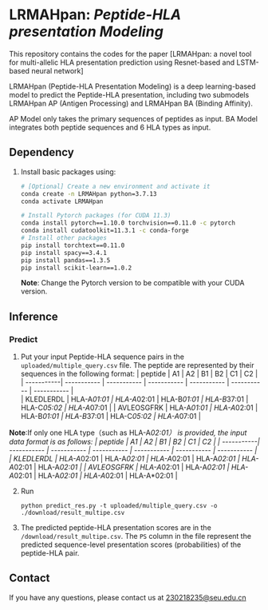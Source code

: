 # LRMAHpan: *Peptide-HLA presentation Modeling*
This repository contains the codes for the paper [LRMAHpan: a novel tool for multi-allelic HLA presentation prediction using Resnet-based and LSTM-based neural network]


LRMAHpan (Peptide-HLA Presentation  Modeling) is a deep learning-based model to predict the Peptide-HLA presentation, including two submodels LRMAHpan AP (Antigen Processing) and LRMAHpan BA (Binding Affinity). 

AP Model only takes the primary sequences of  peptides as input. BA Model integrates both peptide sequences and 6 HLA types as input.

## Dependency
1. Install basic packages using:
    ```bash
    # [Optional] Create a new environment and activate it
	conda create -n LRMAHpan python=3.7.13
	conda activate LRMAHpan

    # Install Pytorch packages (for CUDA 11.3)
	conda install pytorch==1.10.0 torchvision==0.11.0 -c pytorch
 	conda install cudatoolkit=11.3.1 -c conda-forge 
    # Install other packages
	pip install torchtext==0.11.0
	pip install spacy==3.4.1
	pip install pandas==1.3.5
	pip install scikit-learn==1.0.2

    ```
    **Note**: Change the Pytorch version to be compatible with your CUDA version.


## Inference
### Predict
1. Put your input Peptide-HLA sequence pairs in the `uploaded/multiple_query.csv` file. The peptide are represented by their sequences in the following format:
    | peptide    |      A1     |      A2     |      B1     |      B2     |      C1     |      C2     | 
    | -----------| ----------- | ----------- | ----------- | ----------- | ----------- | ----------- |       
    | KLEDLERDL  | HLA-A*01:01 | HLA-A*02:01 | HLA-B*01:01 | HLA-B*37:01 | HLA-C*05:02 | HLA-A*07:01 |
    | AVLEOSGFRK | HLA-A*01:01 | HLA-A*02:01 | HLA-B*01:01 | HLA-B*37:01 | HLA-C*05:02 | HLA-A*07:01 |

**Note**:If only one HLA type（such as HLA-A*02:01） is provided, the input data format is as follows:
    | peptide    |      A1     |      A2     |      B1     |      B2     |      C1     |      C2     | 
    | -----------| ----------- | ----------- | ----------- | ----------- | ----------- | ----------- |       
    | KLEDLERDL  | HLA-A*02:01 | HLA-A*02:01 | HLA-A*02:01 | HLA-A*02:01 | HLA-A*02:01 | HLA-A*02:01 |
    | AVLEOSGFRK | HLA-A*02:01 | HLA-A*02:01 | HLA-A*02:01 | HLA-A*02:01 | HLA-A*02:01 | HLA-A*02:01 | 


2. Run 
    ```
    python predict_res.py -t uploaded/multiple_query.csv -o ./download/result_multipe.csv
    ```
3. The predicted peptide-HLA presentation scores are in the `/download/result_multipe.csv`. The `PS` column in the file represent the predicted sequence-level presentation scores (probabilities) of the peptide-HLA pair.




## Contact
If you have any questions, please contact us at 230218235@seu.edu.cn
